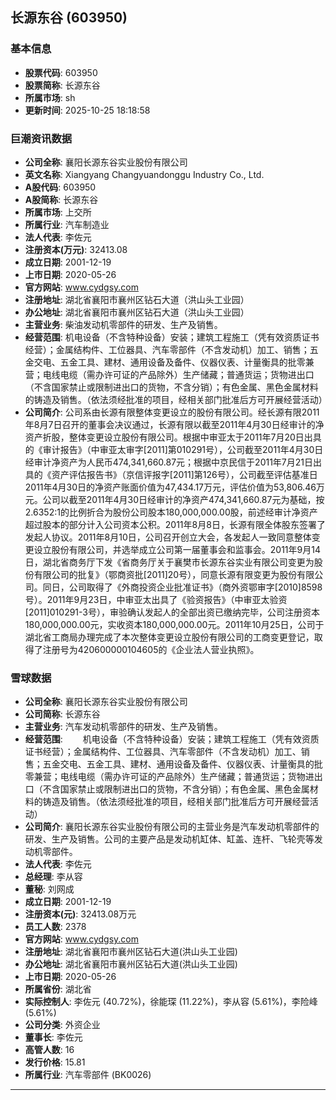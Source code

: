 ## 长源东谷 (603950)

### 基本信息

- **股票代码**: 603950
- **股票简称**: 长源东谷
- **所属市场**: sh
- **更新时间**: 2025-10-25 18:18:58

### 巨潮资讯数据

- **公司全称**: 襄阳长源东谷实业股份有限公司
- **英文名称**: Xiangyang Changyuandonggu Industry Co., Ltd.
- **A股代码**: 603950
- **A股简称**: 长源东谷
- **所属市场**: 上交所
- **所属行业**: 汽车制造业
- **法人代表**: 李佐元
- **注册资本(万元)**: 32413.08
- **成立日期**: 2001-12-19
- **上市日期**: 2020-05-26
- **官方网站**: www.cydgsy.com
- **注册地址**: 湖北省襄阳市襄州区钻石大道（洪山头工业园）
- **办公地址**: 湖北省襄阳市襄州区钻石大道（洪山头工业园）
- **主营业务**: 柴油发动机零部件的研发、生产及销售。
- **经营范围**: 机电设备（不含特种设备）安装；建筑工程施工（凭有效资质证书经营）；金属结构件、工位器具、汽车零部件（不含发动机）加工、销售；五金交电、五金工具、建材、通用设备及备件、仪器仪表、计量衡具的批零兼营；电线电缆（需办许可证的产品除外）生产储藏；普通货运；货物进出口（不含国家禁止或限制进出口的货物，不含分销）；有色金属、黑色金属材料的铸造及销售。（依法须经批准的项目，经相关部门批准后方可开展经营活动）
- **公司简介**: 公司系由长源有限整体变更设立的股份有限公司。经长源有限2011年8月7日召开的董事会决议通过，长源有限以截至2011年4月30日经审计的净资产折股，整体变更设立股份有限公司。根据中审亚太于2011年7月20日出具的《审计报告》（中审亚太审字[2011]第010291号），公司截至2011年4月30日经审计净资产为人民币474,341,660.87元；根据中京民信于2011年7月21日出具的《资产评估报告书》（京信评报字[2011]第126号），公司截至评估基准日2011年4月30日的净资产账面价值为47,434.17万元，评估价值为53,806.46万元。公司以截至2011年4月30日经审计的净资产474,341,660.87元为基础，按2.6352:1的比例折合为股份公司股本180,000,000.00股，前述经审计净资产超过股本的部分计入公司资本公积。2011年8月8日，长源有限全体股东签署了发起人协议。2011年8月10日，公司召开创立大会，各发起人一致同意整体变更设立股份有限公司，并选举成立公司第一届董事会和监事会。2011年9月14日，湖北省商务厅下发《省商务厅关于襄樊市长源东谷实业有限公司变更为股份有限公司的批复》（鄂商资批[2011]20号），同意长源有限变更为股份有限公司。同日，公司取得了《外商投资企业批准证书》（商外资鄂审字[2010]8598号）。2011年9月23日，中审亚太出具了《验资报告》（中审亚太验资[2011]010291-3号），审验确认发起人的全部出资已缴纳完毕，公司注册资本180,000,000.00元，实收资本180,000,000.00元。2011年10月25日，公司于湖北省工商局办理完成了本次整体变更设立股份有限公司的工商变更登记，取得了注册号为420600000104605的《企业法人营业执照》。

### 雪球数据

- **公司全称**: 襄阳长源东谷实业股份有限公司
- **公司简称**: 长源东谷
- **主营业务**: 汽车发动机零部件的研发、生产及销售。
- **经营范围**: 　　机电设备（不含特种设备）安装；建筑工程施工（凭有效资质证书经营）；金属结构件、工位器具、汽车零部件（不含发动机）加工、销售；五金交电、五金工具、建材、通用设备及备件、仪器仪表、计量衡具的批零兼营；电线电缆（需办许可证的产品除外）生产储藏；普通货运；货物进出口（不含国家禁止或限制进出口的货物，不含分销）；有色金属、黑色金属材料的铸造及销售。（依法须经批准的项目，经相关部门批准后方可开展经营活动）
- **公司简介**: 襄阳长源东谷实业股份有限公司的主营业务是汽车发动机零部件的研发、生产及销售。公司的主要产品是发动机缸体、缸盖、连杆、飞轮壳等发动机零部件。
- **法人代表**: 李佐元
- **总经理**: 李从容
- **董秘**: 刘网成
- **成立日期**: 2001-12-19
- **注册资本(元)**: 32413.08万元
- **员工人数**: 2378
- **官方网站**: www.cydgsy.com
- **注册地址**: 湖北省襄阳市襄州区钻石大道(洪山头工业园)
- **办公地址**: 湖北省襄阳市襄州区钻石大道(洪山头工业园)
- **上市日期**: 2020-05-26
- **所属省份**: 湖北省
- **实际控制人**: 李佐元 (40.72%)，徐能琛 (11.22%)，李从容 (5.61%)，李险峰 (5.61%)
- **公司分类**: 外资企业
- **董事长**: 李佐元
- **高管人数**: 16
- **发行价格**: 15.81
- **所属行业**: 汽车零部件 (BK0026)

---